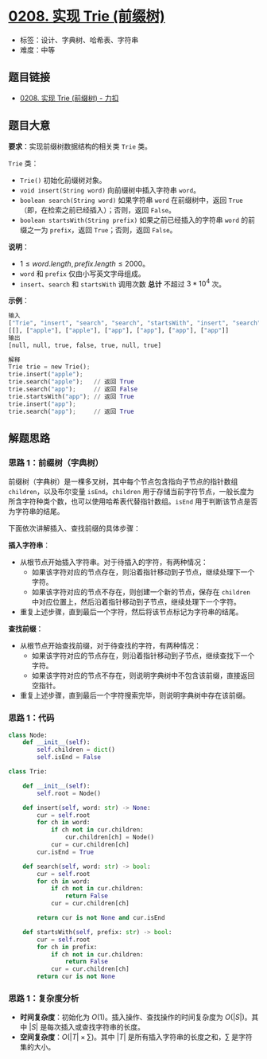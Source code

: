 # [0208. 实现 Trie (前缀树)](https://leetcode.cn/problems/implement-trie-prefix-tree/)

- 标签：设计、字典树、哈希表、字符串
- 难度：中等

## 题目链接

- [0208. 实现 Trie (前缀树) - 力扣](https://leetcode.cn/problems/implement-trie-prefix-tree/)

## 题目大意

**要求**：实现前缀树数据结构的相关类 `Trie` 类。

`Trie` 类：

- `Trie()` 初始化前缀树对象。
- `void insert(String word)` 向前缀树中插入字符串 `word`。
- `boolean search(String word)` 如果字符串 `word` 在前缀树中，返回 `True`（即，在检索之前已经插入）；否则，返回 `False`。
- `boolean startsWith(String prefix)` 如果之前已经插入的字符串 `word` 的前缀之一为 `prefix`，返回 `True`；否则，返回 `False`。

**说明**：

- $1 \le word.length, prefix.length \le 2000$。
- `word` 和 `prefix` 仅由小写英文字母组成。
- `insert`、`search` 和 `startsWith` 调用次数 **总计** 不超过 $3 * 10^4$ 次。

**示例**：

```python
输入
["Trie", "insert", "search", "search", "startsWith", "insert", "search"]
[[], ["apple"], ["apple"], ["app"], ["app"], ["app"], ["app"]]
输出
[null, null, true, false, true, null, true]

解释
Trie trie = new Trie();
trie.insert("apple");
trie.search("apple");   // 返回 True
trie.search("app");     // 返回 False
trie.startsWith("app"); // 返回 True
trie.insert("app");
trie.search("app");     // 返回 True
```

## 解题思路

### 思路 1：前缀树（字典树）

前缀树（字典树）是一棵多叉树，其中每个节点包含指向子节点的指针数组 `children`，以及布尔变量 `isEnd`。`children` 用于存储当前字符节点，一般长度为所含字符种类个数，也可以使用哈希表代替指针数组。`isEnd` 用于判断该节点是否为字符串的结尾。

下面依次讲解插入、查找前缀的具体步骤：

**插入字符串**：

- 从根节点开始插入字符串。对于待插入的字符，有两种情况：
  - 如果该字符对应的节点存在，则沿着指针移动到子节点，继续处理下一个字符。
  - 如果该字符对应的节点不存在，则创建一个新的节点，保存在 `children` 中对应位置上，然后沿着指针移动到子节点，继续处理下一个字符。
- 重复上述步骤，直到最后一个字符，然后将该节点标记为字符串的结尾。

**查找前缀**：

- 从根节点开始查找前缀，对于待查找的字符，有两种情况：
  - 如果该字符对应的节点存在，则沿着指针移动到子节点，继续查找下一个字符。
  - 如果该字符对应的节点不存在，则说明字典树中不包含该前缀，直接返回空指针。
- 重复上述步骤，直到最后一个字符搜索完毕，则说明字典树中存在该前缀。

### 思路 1：代码

```python
class Node:
    def __init__(self):
        self.children = dict()
        self.isEnd = False

class Trie:

    def __init__(self):
        self.root = Node()

    def insert(self, word: str) -> None:
        cur = self.root
        for ch in word:
            if ch not in cur.children:
                cur.children[ch] = Node()
            cur = cur.children[ch]
        cur.isEnd = True 

    def search(self, word: str) -> bool:
        cur = self.root
        for ch in word:
            if ch not in cur.children:
                return False
            cur = cur.children[ch]

        return cur is not None and cur.isEnd

    def startsWith(self, prefix: str) -> bool:
        cur = self.root
        for ch in prefix:
            if ch not in cur.children:
                return False
            cur = cur.children[ch]
        return cur is not None
```

### 思路 1：复杂度分析

- **时间复杂度**：初始化为 $O(1)$。插入操作、查找操作的时间复杂度为 $O(|S|)$。其中 $|S|$ 是每次插入或查找字符串的长度。
- **空间复杂度**：$O(|T| \times \sum)$。其中 $|T|$ 是所有插入字符串的长度之和，$\sum$ 是字符集的大小。

